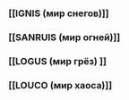 
### [[IGNIS (мир снегов)]]


### [[SANRUIS (мир огней)]] 


### [[LOGUS (мир грёз) ]]


### [[LOUCO (мир хаоса)]]


